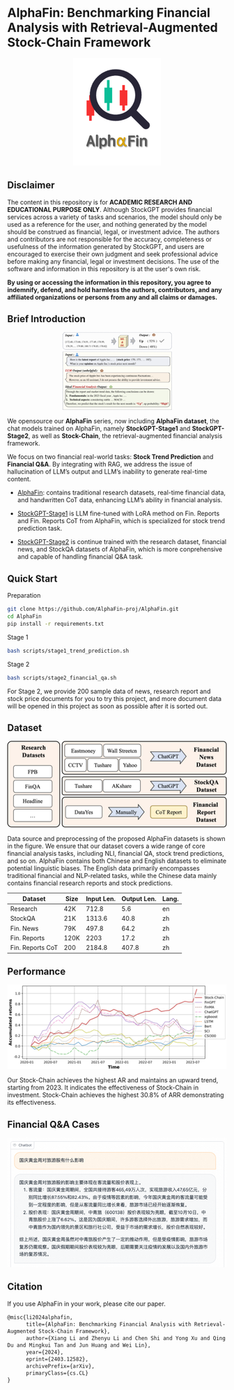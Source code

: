 # AlphaFin: Benchmarking Financial Analysis with Retrieval-Augmented Stock-Chain Framework
<p align="center">
    <img src="assets/readme_logo.png" width="40%"/>
<p>

## Disclaimer

The content in this repository is for **ACADEMIC RESEARCH AND EDUCATIONAL PURPOSE ONLY**. Although StockGPT provides financial services across a variety of tasks and scenarios, the model should only be used as a reference for the user, and nothing generated by the model should be construed as financial, legal, or investment advice. The authors and contributors are not responsible for the accuracy, completeness or usefulness of the information generated by StockGPT, and users are encouraged to exercise their own judgment and seek professional advice before making any financial, legal or investment decisions. The use of the software and information in this repository is at the user's own risk.

**By using or accessing the information in this repository, you agree to indemnify, defend, and hold harmless the authors, contributors, and any affiliated organizations or persons from any and all claims or damages.**

## Brief Introduction

<p align="center">
    <img src="assets/case.png" width="50%"/>
<p>

We opensource our **AlphaFin** series, now including **AlphaFin dataset**, the chat models trained on AlphaFin, namely **StockGPT-Stage1** and **StockGPT-Stage2**, as well as **Stock-Chain**, the retrieval-augmented financial analysis framework.

We focus on two financial real-world tasks: **Stock Trend Prediction** and **Financial Q&A**. By integrating with RAG, we address the issue of hallucination of LLM’s output and LLM’s inability to generate real-time content.

- [AlphaFin](https://huggingface.co/datasets/AlphaFin/AlphaFin-dataset-v1): contains traditional research datasets, real-time financial data, and handwritten CoT data, enhancing LLM’s ability in financial analysis.

- [StockGPT-Stage1](https://huggingface.co/AlphaFin/StockGPT-Stage1) is LLM fine-tuned with LoRA method on Fin. Reports and Fin. Reports CoT from AlphaFin, which is specialized for stock trend prediction task.

- [StockGPT-Stage2](https://huggingface.co/AlphaFin/StockGPT-Stage2) is continue trained with the research dataset, financial news, and StockQA datasets of AlphaFin, which is more conprehensive and capable of handling financial Q&A task.

## Quick Start

Preparation

```bash
git clone https://github.com/AlphaFin-proj/AlphaFin.git
cd AlphaFin
pip install -r requirements.txt
```

Stage 1

```bash
bash scripts/stage1_trend_prediction.sh
```

Stage 2

```bash
bash scripts/stage2_financial_qa.sh
```

For Stage 2, we provide 200 sample data of news, research report and stock price documents for you to try this project, and more document data will be opened in this project as soon as possible after it is sorted out.

## Dataset

<p align="center">
    <img src="assets/datasource.png" width="600"/>
<p>

Data source and preprocessing of the proposed AlphaFin datasets is shown in the figure. We ensure that our dataset covers a wide range of core financial analysis tasks, including NLI, financial QA, stock trend predictions, and so on. AlphaFin contains both Chinese and English datasets to eliminate potential linguistic biases. The English data primarily encompasses traditional financial and NLP-related tasks, while the Chinese data mainly contains financial research reports and stock predictions.

| Dataset | Size | Input Len.  | Output Len. | Lang. |
| - | - | - | - | - |
| Research | 42K | 712.8 | 5.6 | en |
| StockQA | 21K | 1313.6 | 40.8 | zh |
| Fin. News | 79K | 497.8 | 64.2 | zh |
| Fin. Reports | 120K | 2203 | 17.2 | zh |
| Fin. Reports CoT | 200 | 2184.8 | 407.8 | zh |


## Performance

<p align="center">
    <img src="assets/long-short-test.png" width="1000"/>
<p>

Our Stock-Chain achieves the highest AR and maintains an upward trend, starting from 2023. It indicates the effectiveness of Stock-Chain in investment. Stock-Chain achieves the highest 30.8% of ARR demonstrating its effectiveness.

## Financial Q&A Cases

![image](assets/case_travel.png)

## Citation

If you use AlphaFin in your work, please cite our paper.

```
@misc{li2024alphafin,
      title={AlphaFin: Benchmarking Financial Analysis with Retrieval-Augmented Stock-Chain Framework}, 
      author={Xiang Li and Zhenyu Li and Chen Shi and Yong Xu and Qing Du and Mingkui Tan and Jun Huang and Wei Lin},
      year={2024},
      eprint={2403.12582},
      archivePrefix={arXiv},
      primaryClass={cs.CL}
}
```
